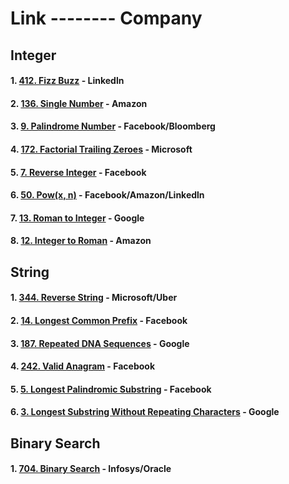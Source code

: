 # Link -------- Company
## Integer
#### 1.  [412. Fizz Buzz](https://leetcode.com/problems/fizz-buzz/) - 	Linkedln
#### 2.  [136. Single Number](https://leetcode.com/problems/single-number/description/) - 	Amazon
#### 3.  [9. Palindrome Number](https://leetcode.com/problems/palindrome-number/description/) - 	Facebook/Bloomberg
#### 4.  [172. Factorial Trailing Zeroes](https://leetcode.com/problems/factorial-trailing-zeroes/description/) - 	Microsoft
#### 5.  [7. Reverse Integer](https://leetcode.com/problems/reverse-integer/description/) - 	Facebook 
#### 6. [50. Pow(x, n)](https://leetcode.com/problems/powx-n/description/) - Facebook/Amazon/Linkedln
#### 7. [13. Roman to Integer](https://leetcode.com/problems/roman-to-integer/description/) - Google
#### 8. [12. Integer to Roman](https://leetcode.com/problems/integer-to-roman/description/) - Amazon

## String 
#### 1. [344. Reverse String](https://leetcode.com/problems/reverse-string/description/) - Microsoft/Uber
#### 2. [14. Longest Common Prefix](https://leetcode.com/problems/longest-common-prefix/) - Facebook
#### 3. [187. Repeated DNA Sequences](https://leetcode.com/problems/repeated-dna-sequences/) - Google
#### 4. [242. Valid Anagram](https://leetcode.com/problems/valid-anagram/description/) - Facebook
#### 5. [5. Longest Palindromic Substring](https://leetcode.com/problems/longest-palindromic-substring/description/) - Facebook
#### 6. [3. Longest Substring Without Repeating Characters](https://leetcode.com/problems/longest-substring-without-repeating-characters/) - Google

## Binary Search 
#### 1. [704. Binary Search](https://leetcode.com/problems/binary-search/description/) - Infosys/Oracle

